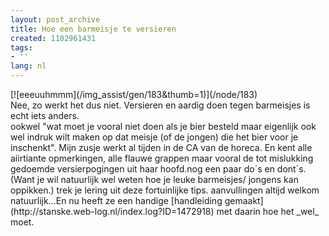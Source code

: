 ```yaml
---
layout: post_archive
title: Hoe een barmeisje te versieren
created: 1102961431
tags:
- ''
lang: nl
---
```

<div class="image">  [![eeeuuhmmm](/img_assist/gen/183&thumb=1)](/node/183)  <div class="caption">Nee, zo werkt het dus niet. Versieren en aardig doen tegen barmeisjes is echt iets anders.</div></div>ookwel "wat moet je vooral niet doen als je bier besteld maar eigenlijk ook wel indruk wilt maken op dat meisje (of de jongen) die het bier voor je inschenkt". Mijn zusje werkt al tijden in de CA van de horeca. En kent alle aiirtiante opmerkingen, alle flauwe grappen maar vooral de tot mislukking gedoemde versierpogingen uit haar hoofd.<!--break--><quote>nog een paar do´s en dont´s. (Want je wil natuurlijk wel weten hoe je leuke barmeisjes/ jongens kan oppikken.) trek je lering uit deze fortuinlijke tips. aanvullingen altijd welkom natuurlijk...</quote>En nu heeft ze een handige [handleiding gemaakt](http://stanske.web-log.nl/index.log?ID=1472918) met daarin hoe het _wel_ moet.
